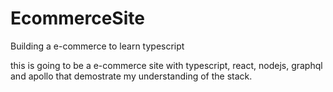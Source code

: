 # EcommerceSite
Building a e-commerce  to learn typescript


this is going to be a e-commerce site with typescript, react, nodejs, graphql and apollo that demostrate my understanding of the stack.
